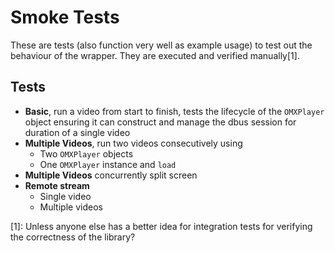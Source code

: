 # Smoke Tests

These are tests (also function very well as example usage) to test out the behaviour
of the wrapper. They are executed and verified manually[1].

## Tests

* **Basic**, run a video from start to finish, tests the lifecycle of the
  `OMXPlayer` object ensuring it can construct and manage the dbus session for
   duration of a single video
* **Multiple Videos**, run two videos consecutively using
  * Two `OMXPlayer` objects
  * One `OMXPlayer` instance and `load`
* **Multiple Videos** concurrently split screen
* **Remote stream**
  * Single video
  * Multiple videos

[1]: Unless anyone else has a better idea for integration tests for verifying
     the correctness of the library?
